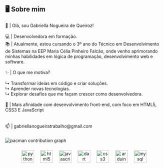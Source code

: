 <h2 align="left">🖥️  Sobre mim</h2>

###

<p align="left">🌟 | Olá, sou Gabriella Nogueira de Queiroz!<br><br>💻 | Desenvolvedora em formação.<br>📚 | Atualmente, estou cursando o 3º ano do Técnico em Desenvolvimento de Sistemas na EEP Maria Célia Pinheiro Falcão, onde venho aprimorando minhas habilidades em lógica de programação, desenvolvimento web e software.<br><br>✨ | O que me motiva?<br><br>↳ Transformar ideias em código e criar soluções.<br>↳ Aprender novas tecnologias.<br>↳ Explorar desafios que me façam crescer como desenvolvedora.<br><br>📌 | Mais afinidade com desenvolvimento front-end, com foco em HTML5, CSS3 E JavaScript<br><br><br>📫 | gabriellanogueiratrabalho@gmail.com</p>

###

<picture>
  <source media="(prefers-color-scheme: dark)" srcset="https://raw.githubusercontent.com/gbellanog/gbellanog/output/pacman-contribution-graph-dark.svg">
  <source media="(prefers-color-scheme: light)" srcset="https://raw.githubusercontent.com/gbellanog/gbellanog/output/pacman-contribution-graph.svg">
  <img alt="pacman contribution graph" src="https://raw.githubusercontent.com/gbellanog/gbellanog/output/pacman-contribution-graph.svg">
</picture>

###

<div align="center">
  <img src="https://cdn.jsdelivr.net/gh/devicons/devicon/icons/python/python-original.svg" height="40" alt="python logo"  />
  <img width="12" />
  <img src="https://cdn.jsdelivr.net/gh/devicons/devicon/icons/html5/html5-original.svg" height="40" alt="html5 logo"  />
  <img width="12" />
  <img src="https://cdn.jsdelivr.net/gh/devicons/devicon/icons/javascript/javascript-original.svg" height="40" alt="javascript logo"  />
  <img width="12" />
  <img src="https://cdn.jsdelivr.net/gh/devicons/devicon/icons/dart/dart-original.svg" height="40" alt="dart logo"  />
  <img width="12" />
  <img src="https://cdn.jsdelivr.net/gh/devicons/devicon/icons/css3/css3-original.svg" height="40" alt="css3 logo"  />
  <img width="12" />
  <img src="https://cdn.jsdelivr.net/gh/devicons/devicon/icons/arduino/arduino-original.svg" height="40" alt="arduino logo"  />
  <img width="12" />
  <img src="https://cdn.jsdelivr.net/gh/devicons/devicon/icons/mysql/mysql-original.svg" height="40" alt="mysql logo"  />
</div>

###
